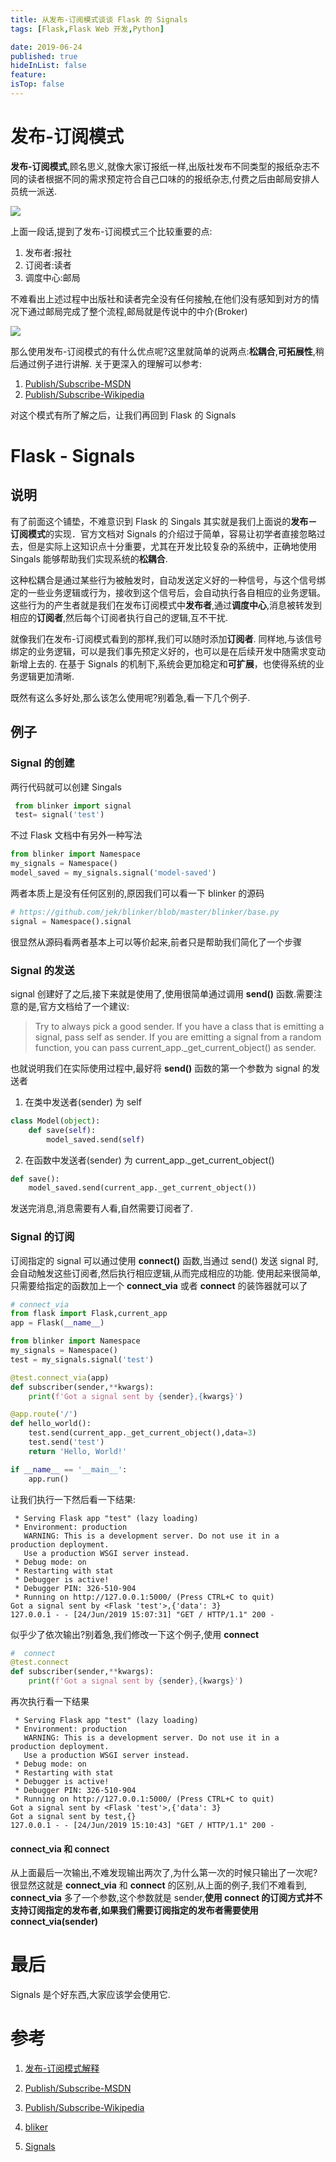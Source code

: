 ```yaml
---
title: 从发布-订阅模式谈谈 Flask 的 Signals
tags: [Flask,Flask Web 开发,Python]

date: 2019-06-24
published: true
hideInList: false
feature: 
isTop: false
---
```






# 发布-订阅模式

**发布-订阅模式**,顾名思义,就像大家订报纸一样,出版社发布不同类型的报纸杂志不同的读者根据不同的需求预定符合自己口味的的报纸杂志,付费之后由邮局安排人员统一派送. 

![](http://ww1.sinaimg.cn/large/006wYWbGly1g4cgqcjzuvj30e102c3yp.jpg)

上面一段话,提到了发布-订阅模式三个比较重要的点:

1.  发布者:报社
2.  订阅者:读者
3.  调度中心:邮局

不难看出上述过程中出版社和读者完全没有任何接触,在他们没有感知到对方的情况下通过邮局完成了整个流程,邮局就是传说中的中介(Broker)

![](http://ww1.sinaimg.cn/large/006wYWbGly1g4cgqtera9j30ci07ewer.jpg)

那么使用发布-订阅模式的有什么优点呢?这里就简单的说两点:**松耦合**,**可拓展性**,稍后通过例子进行讲解. 关于更深入的理解可以参考:

1.  [Publish/Subscribe-MSDN](https://docs.microsoft.com/en-us/previous-versions/msp-n-p/ff649664(v=pandp.10))
2.  [Publish/Subscribe-Wikipedia](https://en.wikipedia.org/wiki/Publish%E2%80%93subscribe_pattern#Message_filtering)

对这个模式有所了解之后，让我们再回到 Flask 的 Signals

# Flask - Signals

## 说明

有了前面这个铺垫，不难意识到 Flask 的 Singals 其实就是我们上面说的**发布－订阅模式**的实现．官方文档对 Signals 的介绍过于简单，容易让初学者直接忽略过去，但是实际上这知识点十分重要，尤其在开发比较复杂的系统中，正确地使用 Singals 能够帮助我们实现系统的**松耦合**.

这种松耦合是通过某些行为被触发时，自动发送定义好的一种信号，与这个信号绑定的一些业务逻辑或行为，接收到这个信号后，会自动执行各自相应的业务逻辑。这些行为的产生者就是我们在发布订阅模式中**发布者**,通过**调度中心**,消息被转发到相应的**订阅者**,然后每个订阅者执行自己的逻辑,互不干扰.

就像我们在发布-订阅模式看到的那样,我们可以随时添加**订阅者**. 同样地,与该信号绑定的业务逻辑，可以是我们事先预定义好的，也可以是在后续开发中随需求变动新增上去的. 在基于 Signals 的机制下,系统会更加稳定和**可扩展**，也使得系统的业务逻辑更加清晰.

既然有这么多好处,那么该怎么使用呢?别着急,看一下几个例子.

## 例子

### Signal 的创建

两行代码就可以创建 Singals

```python
 from blinker import signal
 test= signal('test')
```

不过 Flask 文档中有另外一种写法

```python
from blinker import Namespace
my_signals = Namespace()
model_saved = my_signals.signal('model-saved')
```

两者本质上是没有任何区别的,原因我们可以看一下 blinker 的源码

```python
# https://github.com/jek/blinker/blob/master/blinker/base.py
signal = Namespace().signal
```

很显然从源码看两者基本上可以等价起来,前者只是帮助我们简化了一个步骤

### Signal 的发送

signal 创建好了之后,接下来就是使用了,使用很简单通过调用 **send()** 函数.需要注意的是,官方文档给了一个建议:

>Try to always pick a good sender. If you have a class that is emitting a signal, pass self as sender. If you are emitting a signal from a random function, you can pass current_app._get_current_object() as sender.

也就说明我们在实际使用过程中,最好将 **send()** 函数的第一个参数为 signal 的发送者

1. 在类中发送者(sender) 为 self

```python
class Model(object):
    def save(self):
        model_saved.send(self)
```

2. 在函数中发送者(sender) 为 current_app._get_current_object()

```python
def save():
    model_saved.send(current_app._get_current_object())
```

发送完消息,消息需要有人看,自然需要订阅者了.

### Signal 的订阅

订阅指定的 signal 可以通过使用 **connect()** 函数,当通过 send() 发送 signal 时,会自动触发这些订阅者,然后执行相应逻辑,从而完成相应的功能. 使用起来很简单,只需要给指定的函数加上一个 **connect_via** 或者 **connect** 的装饰器就可以了 

```python
# connect_via
from flask import Flask,current_app
app = Flask(__name__)

from blinker import Namespace
my_signals = Namespace()
test = my_signals.signal('test')

@test.connect_via(app)
def subscriber(sender,**kwargs):
    print(f'Got a signal sent by {sender},{kwargs}')

@app.route('/')
def hello_world():
    test.send(current_app._get_current_object(),data=3)
    test.send('test')
    return 'Hello, World!'

if __name__ == '__main__':
    app.run()
```

让我们执行一下然后看一下结果:

```
 * Serving Flask app "test" (lazy loading)
 * Environment: production
   WARNING: This is a development server. Do not use it in a production deployment.
   Use a production WSGI server instead.
 * Debug mode: on
 * Restarting with stat
 * Debugger is active!
 * Debugger PIN: 326-510-904
 * Running on http://127.0.0.1:5000/ (Press CTRL+C to quit)
Got a signal sent by <Flask 'test'>,{'data': 3}
127.0.0.1 - - [24/Jun/2019 15:07:31] "GET / HTTP/1.1" 200 -
```

似乎少了依次输出?别着急,我们修改一下这个例子,使用 **connect**

```python
#  connect
@test.connect
def subscriber(sender,**kwargs):
    print(f'Got a signal sent by {sender},{kwargs}')
```

再次执行看一下结果

```
 * Serving Flask app "test" (lazy loading)
 * Environment: production
   WARNING: This is a development server. Do not use it in a production deployment.
   Use a production WSGI server instead.
 * Debug mode: on
 * Restarting with stat
 * Debugger is active!
 * Debugger PIN: 326-510-904
 * Running on http://127.0.0.1:5000/ (Press CTRL+C to quit)
Got a signal sent by <Flask 'test'>,{'data': 3}
Got a signal sent by test,{}
127.0.0.1 - - [24/Jun/2019 15:10:43] "GET / HTTP/1.1" 200 -
```



#### connect_via 和 connect 

从上面最后一次输出,不难发现输出两次了,为什么第一次的时候只输出了一次呢? 很显然这就是  **connect_via** 和 **connect**  的区别,从上面的例子,我们不难看到, **connect_via** 多了一个参数,这个参数就是 sender,**使用 connect 的订阅方式并不支持订阅指定的发布者,如果我们需要订阅指定的发布者需要使用 connect_via(sender)**

# 最后

Signals 是个好东西,大家应该学会使用它.

# 参考

1.  [发布-订阅模式解释](https://blog.csdn.net/coderyjz/article/details/79422267)

2.  [Publish/Subscribe-MSDN](https://docs.microsoft.com/en-us/previous-versions/msp-n-p/ff649664(v=pandp.10))

3.  [Publish/Subscribe-Wikipedia](https://en.wikipedia.org/wiki/Publish%E2%80%93subscribe_pattern#Message_filtering)

4.  [bliker](https://github.com/jek/blinker/blob/master/blinker/base.py#L460)

5.  [Signals](http://flask.pocoo.org/docs/0.12/signals/)